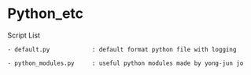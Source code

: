 # Python_etc
Script List

    - default.py            : default format python file with logging

    - python_modules.py     : useful python modules made by yong-jun jo